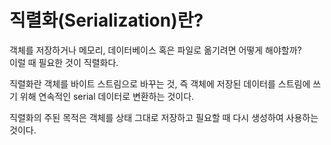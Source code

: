 # 직렬화(Serialization)란?

객체를 저장하거나 메모리, 데이터베이스 혹은 파일로 옮기려면 어떻게 해야할까?  
이럴 때 필요한 것이 직렬화다.

직렬화란 객체를 바이트 스트림으로 바꾸는 것, 즉 객체에 저장된 데이터를 스트림에 쓰기 위해 연속적인 serial 데이터로 변환하는 것이다.

직렬화의 주된 목적은 객체를 상태 그대로 저장하고 필요할 때 다시 생성하여 사용하는 것이다.